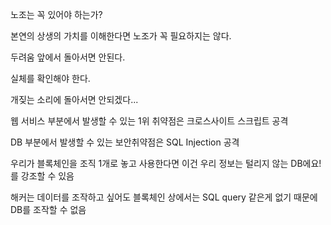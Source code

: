 





노조는 꼭 있어야 하는가?

본연의 상생의 가치를 이해한다면 노조가 꼭 필요하지는 않다.



두려움 앞에서 돌아서면 안된다.

실체를 확인해야 한다.

개짖는 소리에 돌아서면 안되겠다...



웹 서비스 부분에서 발생할 수 있는 1위 취약점은 크로스사이트 스크립트 공격

DB 부분에서 발생할 수 있는 보안취약점은 SQL Injection 공격



우리가 블록체인을 조직 1개로 놓고 사용한다면 이건 우리 정보는 털리지 않는 DB에요! 를 강조할 수 있음



해커는 데이터를 조작하고 싶어도 블록체인 상에서는 SQL query 같은게 없기 때문에 DB를 조작할 수 없음



